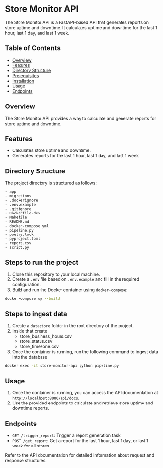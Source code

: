 # Store Monitor API

The Store Monitor API is a FastAPI-based API that generates reports on store uptime and downtime. It calculates uptime and downtime for the last 1 hour, last 1 day, and last 1 week.

## Table of Contents

- [Overview](#overview)
- [Features](#features)
- [Directory Structure](#directory-structure)
- [Prerequisites](#prerequisites)
- [Installation](#installation)
- [Usage](#usage)
- [Endpoints](#endpoints)

## Overview

The Store Monitor API provides a way to calculate and generate reports for store uptime and downtime.

## Features

- Calculates store uptime and downtime.
- Generates reports for the last 1 hour, last 1 day, and last 1 week

## Directory Structure

The project directory is structured as follows:

```
- app
- migrations
- .dockerignore
- .env.example
- .gitignore
- Dockerfile.dev
- Makefile
- README.md
- docker-compose.yml
- pipeline.py
- poetry.lock
- pyproject.toml
- report.csv
- script.py
```

## Steps to run the project

1. Clone this repository to your local machine.
2. Create a `.env` file based on `.env.example` and fill in the required configuration.
3. Build and run the Docker container using `docker-compose`:

```bash
docker-compose up --build
```

## Steps to ingest data

1. Create a `datastore` folder in the root directory of the project.
2. Inside that create
   - store_business_hours.csv
   - store_status.csv
   - store_timezone.csv
3. Once the container is running, run the following command to ingest data into the database

```bash
docker exec -it store-monitor-api python pipeline.py
```

## Usage

1. Once the container is running, you can access the API documentation at `http://localhost:8000/api/docs`.
2. Use the provided endpoints to calculate and retrieve store uptime and downtime reports.

## Endpoints

- `GET /trigger_report`: Trigger a report generation task
- `POST /get_report`: Get a report for the last 1 hour, last 1 day, or last 1 week for all stores

Refer to the API documentation for detailed information about request and response structures.
